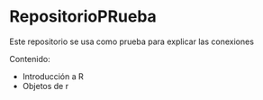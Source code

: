 # RepositorioPRueba
Este repositorio se usa como prueba para explicar las conexiones

Contenido: 

- Introducción a R
- Objetos de r
